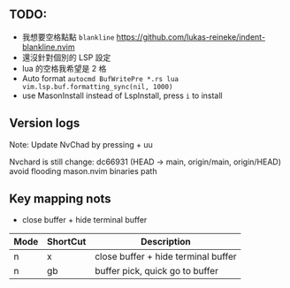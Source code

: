 ## TODO:
- 我想要空格點點 `blankline` https://github.com/lukas-reineke/indent-blankline.nvim
- 還沒針對個別的 LSP 設定
- lua 的空格我希望是 2 格
- Auto format `autocmd BufWritePre *.rs lua vim.lsp.buf.formatting_sync(nil, 1000)`
- use MasonInstall instead of LspInstall, press `i` to install

## Version logs
Note: Update NvChad by pressing <leader> + uu

Nvchard is still change:
dc66931 (HEAD -> main, origin/main, origin/HEAD) avoid flooding mason.nvim binaries path

## Key mapping nots
- close buffer + hide terminal buffer

| Mode | ShortCut  | Description                         |
| ---- | --------- | ----------------------------------- |
| n    | <leader>x | close buffer + hide terminal buffer |
| n    | gb        | buffer pick, quick go to buffer     |
